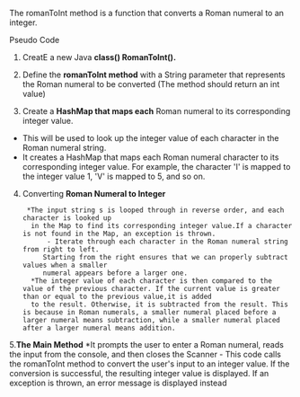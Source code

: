 The romanToInt method is a function that converts a Roman numeral to an integer.

Pseudo Code
1. CreatE a new Java **class() RomanToInt().** 
2. Define the **romanToInt method** with a String parameter that
represents the Roman numeral to be converted (The method should return an int value)


3. Create a **HashMap that maps each** Roman numeral to its corresponding integer value.
 - This will be used to look up the integer value of each character in the Roman numeral string.
 - It creates a HashMap that maps each Roman numeral character to its corresponding integer value. For example,
   the character 'I' is mapped to the integer value 1, 'V' is mapped to 5, and so on.

4. Converting **Roman Numeral to Integer**
       
        *The input string s is looped through in reverse order, and each character is looked up 
         in the Map to find its corresponding integer value.If a character is not found in the Map, an exception is thrown.
             - Iterate through each character in the Roman numeral string from right to left.
            Starting from the right ensures that we can properly subtract values when a smaller 
            numeral appears before a larger one.
         *The integer value of each character is then compared to the value of the previous character. If the current value is greater than or equal to the previous value,it is added
         to the result. Otherwise, it is subtracted from the result. This is because in Roman numerals, a smaller numeral placed before a larger numeral means subtraction, while a smaller numeral placed after a larger numeral means addition.

5.**The Main Method** 
        *It prompts the user to enter a Roman numeral, reads the input from the console, and then closes the Scanner
            -  This code calls the romanToInt method to convert the user's input to an integer value. If the conversion is successful, the resulting integer value is displayed. If an exception is thrown, an error message is displayed instead